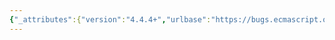 ```yaml
---
{"_attributes":{"version":"4.4.4+","urlbase":"https://bugs.ecmascript.org/","maintainer":"dherman@mozilla.com"},"bug":{"bug_id":2501,"creation_ts":"2014-02-04 13:52:00 -0800","short_desc":"Map.prototype.set, [[MapComparator]], SameValueZero, and forEach","delta_ts":"2014-04-06 11:31:17 -0700","product":"Draft for 6th Edition","component":"technical issue","version":"Rev 22: January 20, 2014 Draft","rep_platform":"All","op_sys":"All","bug_status":"RESOLVED","resolution":"FIXED","priority":"Normal","bug_severity":"enhancement","everconfirmed":true,"reporter":{"uid":"ecmascript","name":"C. Scott Ananian"},"assigned_to":{"uid":"allen","name":"Allen Wirfs-Brock"},"long_desc":[{"commentid":7184,"comment_count":0,"who":{"uid":"ecmascript","name":"C. Scott Ananian"},"bug_when":"2014-02-04 13:52:00 -0800"},{"commentid":7185,"comment_count":1,"who":{"uid":"ecmascript","name":"C. Scott Ananian"},"bug_when":"2014-02-04 14:04:04 -0800","thetext":"See https://github.com/paulmillr/es6-shim/pull/200\n\n1) The spec for Map.prototype.set (23.1.3.9) still mentions [[MapComparator]].  This should be removed, IIUC.\n\n2) What is this code expected to do?\n\nvar m = new Map();\nm.set(-0, 'a');\nm.forEach(function(v,k) { console.log(1/k); });\nm.set(1, 'b')\nm.set(0, 'c');\nm.forEach(function(v,k) { console.log(1/k); });\n\nCurrent Firefox prints \"Infinity\", \"Infinity, \"1\".  That is, the \"-0\" key is converted to +0 before being added to the Map.  This seems to be wrong according to the spec (but I'd like to confirm that).\n\nI expect this code to print \"-Infinity\", \"-Infinity\", \"1\".  That is, the key stored in the set is -0, and since SameValueZero(0, -0) is true, the key is not updated by the final set operation, nor is the insertion order changed.\n\nA similar issue applies to Set -- according to the spec I expect this to print \"-Infinity\":\n\nvar s = new Set();\ns.add(-0);\ns.add(0);\ns.forEach(function(v) { console.log(1/v); });\n\nIf the current spec is correct, then Map and Set are inconsistent with how objects store fields.  This is the equivalent code using an object as a map:\n\nvar o = Object.create(null);\no[-0] = 'a'\nObject.keys(o).forEach(function(k) { console.log(1/k); });\no[1] = 'b'\no[0] = 'c'\nObject.keys(o).forEach(function(k) { console.log(1/k); });\n\nThis code emits \"Infinity\", \"Infinity\", \"1\" like Firefox's current Map implementation (but *not* like the current Map specification)."},{"commentid":7187,"comment_count":2,"who":{"uid":"ecmascript","name":"C. Scott Ananian"},"bug_when":"2014-02-04 14:44:18 -0800","thetext":"Item #1 in comment #1 seems to be addressed by bug 2496.  So let's focus this bug on whether Map/Set should coerce -0 to +0 when used as a key, in the same way -0 is coerced (via ToString conversion to \"0\") when it is used as an object property key."},{"commentid":7188,"comment_count":3,"who":{"uid":"allen","name":"Allen Wirfs-Brock"},"bug_when":"2014-02-04 15:49:40 -0800","thetext":"fixed in rev23 editor's draft\n\nyes, for Map and Set to work consistently, -0 has to be normalized to +0 in Map.prototype.set and Set.prototype.add"},{"commentid":7595,"comment_count":4,"who":{"uid":"allen","name":"Allen Wirfs-Brock"},"bug_when":"2014-04-06 11:31:17 -0700","thetext":"fixed in rev23 draft"}]}}
---
```


